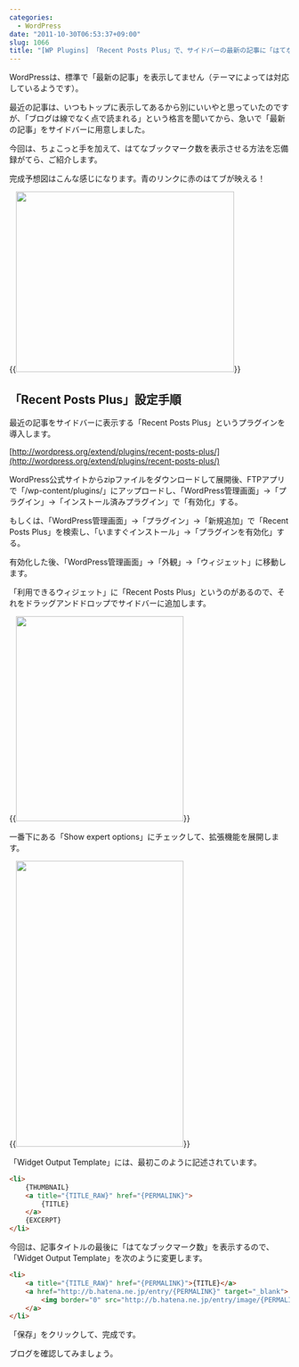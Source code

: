 ```yaml
---
categories:
  - WordPress
date: "2011-10-30T06:53:37+09:00"
slug: 1066
title: "[WP Plugins] 「Recent Posts Plus」で、サイドバーの最新の記事に「はてなブックマーク数」を表示する"
---
```


WordPressは、標準で「最新の記事」を表示してません（テーマによっては対応しているようです）。

最近の記事は、いつもトップに表示してあるから別にいいやと思っていたのですが、「ブログは線でなく点で読まれる」という格言を聞いてから、急いで「最新の記事」をサイドバーに用意しました。

今回は、ちょこっと手を加えて、はてなブックマーク数を表示させる方法を忘備録がてら、ご紹介します。

完成予想図はこんな感じになります。青のリンクに赤のはてブが映える！

{{<img alt="" src="/images/2011/10/1066_1.jpg" width="392" height="324">}}

## 「Recent Posts Plus」設定手順

最近の記事をサイドバーに表示する「Recent Posts Plus」というプラグインを導入します。

[http://wordpress.org/extend/plugins/recent-posts-plus/](http://wordpress.org/extend/plugins/recent-posts-plus/)

WordPress公式サイトからzipファイルをダウンロードして展開後、FTPアプリで「/wp-content/plugins/」にアップロードし、「WordPress管理画面」→「プラグイン」→「インストール済みプラグイン」で「有効化」する。

もしくは、「WordPress管理画面」→「プラグイン」→「新規追加」で「Recent Posts Plus」を検索し、「いますぐインストール」→「プラグインを有効化」する。

有効化した後、「WordPress管理画面」→「外観」→「ウィジェット」に移動します。

「利用できるウィジェット」に「Recent Posts Plus」というのがあるので、それをドラッグアンドドロップでサイドバーに追加します。

{{<img alt="" src="/images/2011/10/1066_2.jpg" width="301" height="368">}}

一番下にある「Show expert options」にチェックして、拡張機能を展開します。

{{<img alt="" src="/images/2011/10/1066_3.jpg" width="301" height="513">}}

「Widget Output Template」には、最初このように記述されています。

```html
<li>
    {THUMBNAIL}
    <a title="{TITLE_RAW}" href="{PERMALINK}">
        {TITLE}
    </a>
    {EXCERPT}
</li>
```

今回は、記事タイトルの最後に「はてなブックマーク数」を表示するので、「Widget Output Template」を次のように変更します。

```html
<li>
    <a title="{TITLE_RAW}" href="{PERMALINK}">{TITLE}</a> 
    <a href="http://b.hatena.ne.jp/entry/{PERMALINK}" target="_blank">
        <img border="0" src="http://b.hatena.ne.jp/entry/image/{PERMALINK}" />
    </a>
</li>
```

「保存」をクリックして、完成です。

ブログを確認してみましょう。
